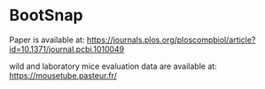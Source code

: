 
# BootSnap

Paper is available at: https://journals.plos.org/ploscompbiol/article?id=10.1371/journal.pcbi.1010049

wild and laboratory mice evaluation data are available at: https://mousetube.pasteur.fr/
